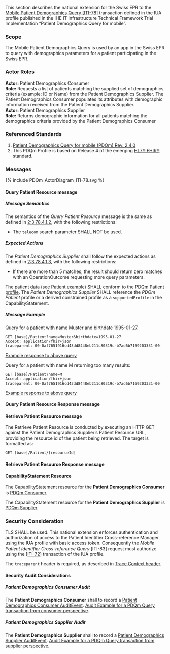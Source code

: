 This section describes the national extension for the Swiss EPR to the [Mobile Patient Demographics Query
[ITI-78]](https://profiles.ihe.net/ITI/PDQm/ITI-78.html) transaction defined in the IUA profile published in the 
IHE IT Infrastructure Technical Framework Trial Implementation “Patient Demographics Query for mobile”.

### Scope
The Mobile Patient Demographics Query is used by an app in the Swiss EPR to query with demographics parameters for
a patient participating in the Swiss EPR.

### Actor Roles
**Actor:** Patient Demographics Consumer   
**Role:** Requests a list of patients matching the supplied set of demographics criteria (example: ID or Name) from the Patient Demographics Supplier. The Patient Demographics Consumer populates its attributes with demographic information received from the Patient Demographics Supplier.   
**Actor:** Patient Demographics Supplier   
**Role:** Returns demographic information for all patients matching the demographics criteria provided by the Patient Demographics Consumer   

### Referenced Standards

1. [Patient Demographics Query for mobile (PDQm) Rev. 2.4.0](https://profiles.ihe.net/ITI/PDQm/index.html)
2. This PDQm Profile is based on Release 4 of the emerging [HL7® FHIR®](https://hl7.org/fhir/R4/index.html) standard.

### Messages

<div>{% include PDQm_ActorDiagram_ITI-78.svg %}</div>

#### Query Patient Resource message

##### Message Semantics

The semantics of the _Query Patient Resource_ message is the same as defined in
[2:3.78.4.1.2](https://profiles.ihe.net/ITI/PDQm/ITI-78.html#2378412-message-semantics), with the following restrictions:

- The `telecom` search parameter SHALL NOT be used.

##### Expected Actions

The _Patient Demographics Supplier_ shall follow the expected actions as defined in
[2:3.78.4.1.3](https://profiles.ihe.net/ITI/PDQm/ITI-78.html#2378413-expected-actions), with the following restrictions:

- If there are more than 5 matches, the result should return zero matches with an OperationOutcome requesting more
  query parameters.

The patient data (see [Patient example](Patient-FranzMusterNeedsAbsoluteUrl.html)) SHALL conform to the [PDQm Patient profile](StructureDefinition-ch-pdqm-patient.html).
The _Patient Demographics Supplier_ SHALL reference the _PDQm Patient_ profile or a derived constrained profile as a
`supportedProfile` in the CapabilityStatement.

##### Message Example

Query for a patient with name Muster and birthdate 1995-01-27.

```http
GET [base]/Patient?name=Muster&birthdate=1995-01-27
Accept: application/fhir+json
traceparent: 00-0af7651916cd43dd8448eb211c80319c-b7ad6b7169203331-00
```
[Example response to above query](Bundle-PDQm-QueryResponse.json.html)

Query for a patient with name M returning too many results:

```http
GET [base]/Patient?name=M
Accept: application/fhir+json
traceparent: 00-0af7651916cd43dd8448eb211c80319c-b7ad6b7169203331-00
```
[Example response to above query](Bundle-PDQm-QueryResponseTooManyResults.json.html)

#### Query Patient Resource Response message

#### Retrieve Patient Resource message

The Retrieve Patient Resource is conducted by executing an HTTP GET against the Patient Demographics Supplier’s 
Patient Resource URL, providing the resource id of the patient being retrieved. The target is formatted as:

```http
GET [base]/Patient/[resourceId]
```

#### Retrieve Patient Resource Response message

#### CapabilityStatement Resource

The CapabilityStatement resource for the **Patient Demographics Consumer** is
[PDQm Consumer](CapabilityStatement-CH.PDQm.Consumer.html).

The CapabilityStatement resource for the **Patient Demographics Supplier** is
[PDQm Supplier](CapabilityStatement-CH.PDQm.Supplier.html).

### Security Consideration

TLS SHALL be used. This national extension enforces authentication and authorization of access to the
Patient Identifier Cross-reference Manager using the IUA profile with basic access token. Consequently
the _Mobile Patient Identifier Cross-reference Query_ [ITI-83] request must authorize using the
[[ITI-72]](https://profiles.ihe.net/ITI/IUA/index.html#372-incorporate-access-token-iti-72) transaction of the IUA profile.

The `traceparent` header is required, as described in [Trace Context header](tracecontext.html).

#### Security Audit Considerations

##### Patient Demographics Consumer Audit

The **Patient Demographics Consumer** shall to record a
[Patient Demographics Consumer AuditEvent](https://profiles.ihe.net/ITI/PDQm/StructureDefinition-IHE.PDQm.Query.Audit.Consumer.html).
[Audit Example for a PDQm Query transaction from consumer perspective](https://profiles.ihe.net/ITI/PDQm/AuditEvent-ex-auditPdqmQuery-consumer.html).

##### Patient Demographics Supplier Audit

The **Patient Demographics Supplier** shall to record a
[Patient Demographics Supplier AuditEvent](https://profiles.ihe.net/ITI/PDQm/StructureDefinition-IHE.PDQm.Query.Audit.Supplier.html).
[Audit Example for a PDQm Query transaction from supplier perspective](https://profiles.ihe.net/ITI/PDQm/AuditEvent-ex-auditPdqmQuery-supplier.html).
